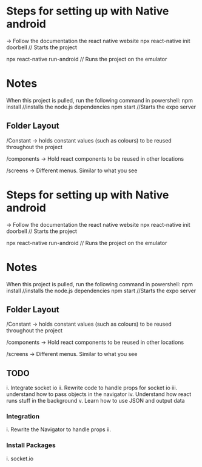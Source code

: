 # Steps for setting up with Native android 

-> Follow the documentation the react native website 
npx react-native init doorbell  // Starts the project 

npx react-native run-android // Runs the project on the emulator 

# Notes 

When this project is pulled, run the following command in powershell: 
npm install //installs the node.js dependencies 
npm start   //Starts the expo server

## Folder Layout
/Constant 
-> holds constant values (such as colours) to be reused throughout the project 

/components 
-> Hold react components to be reused in other locations 

/screens 
-> Different menus. Similar to what you see 
# Steps for setting up with Native android 

-> Follow the documentation the react native website 
npx react-native init doorbell  // Starts the project 

npx react-native run-android // Runs the project on the emulator 

# Notes 

When this project is pulled, run the following command in powershell: 
npm install //installs the node.js dependencies 
npm start   //Starts the expo server

## Folder Layout
/Constant 
-> holds constant values (such as colours) to be reused throughout the project 

/components 
-> Hold react components to be reused in other locations 

/screens 
-> Different menus. Similar to what you see 


## TODO 


i.      Integrate socket io 
ii.     Rewrite code to handle props for socket io 
iii.    understand how to pass objects in the navigator 
iv.     Understand how react runs stuff in the background 
v.      Learn how to use JSON and output data

### Integration 
i. Rewrite the Navigator to handle props 
ii. 

### Install Packages 
i. socket.io 

